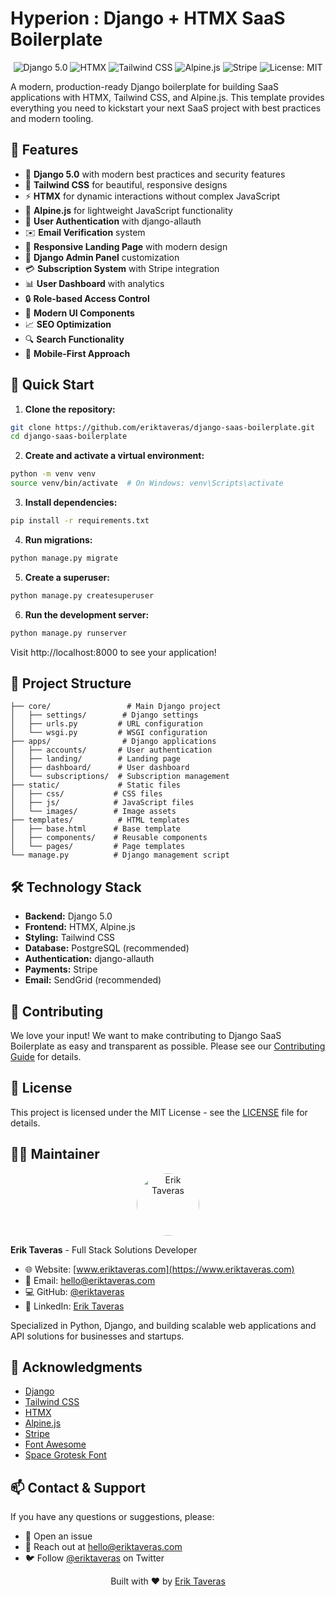 # Hyperion : Django + HTMX SaaS Boilerplate

<div align="center">
  <img src="https://img.shields.io/badge/Django-5.0-092E20?style=for-the-badge&logo=django&logoColor=white" alt="Django 5.0"/>
  <img src="https://img.shields.io/badge/HTMX-Latest-2D79C7?style=for-the-badge&logo=html5&logoColor=white" alt="HTMX"/>
  <img src="https://img.shields.io/badge/Tailwind-3.x-38B2AC?style=for-the-badge&logo=tailwind-css&logoColor=white" alt="Tailwind CSS"/>
  <img src="https://img.shields.io/badge/Alpine.js-3.x-77C1D2?style=for-the-badge&logo=alpine.js&logoColor=white" alt="Alpine.js"/>
  <img src="https://img.shields.io/badge/Stripe-Integration-6772E5?style=for-the-badge&logo=stripe&logoColor=white" alt="Stripe"/>
  <img src="https://img.shields.io/badge/License-MIT-yellow.svg?style=for-the-badge" alt="License: MIT"/>
</div>

A modern, production-ready Django boilerplate for building SaaS applications with HTMX, Tailwind CSS, and Alpine.js. This template provides everything you need to kickstart your next SaaS project with best practices and modern tooling.

## 🌟 Features

- 🚀 **Django 5.0** with modern best practices and security features
- 🎨 **Tailwind CSS** for beautiful, responsive designs
- ⚡ **HTMX** for dynamic interactions without complex JavaScript
- 🎯 **Alpine.js** for lightweight JavaScript functionality
- 🔐 **User Authentication** with django-allauth
- ✉️ **Email Verification** system
- 📱 **Responsive Landing Page** with modern design
- 👑 **Django Admin Panel** customization
- 💳 **Subscription System** with Stripe integration
- 📊 **User Dashboard** with analytics
- 🔒 **Role-based Access Control**
- 🎨 **Modern UI Components**
- 📈 **SEO Optimization**
- 🔍 **Search Functionality**
- 📱 **Mobile-First Approach**

## 🚀 Quick Start

1. **Clone the repository:**
```bash
git clone https://github.com/eriktaveras/django-saas-boilerplate.git
cd django-saas-boilerplate
```

2. **Create and activate a virtual environment:**
```bash
python -m venv venv
source venv/bin/activate  # On Windows: venv\Scripts\activate
```

3. **Install dependencies:**
```bash
pip install -r requirements.txt
```

4. **Run migrations:**
```bash
python manage.py migrate
```

5. **Create a superuser:**
```bash
python manage.py createsuperuser
```

6. **Run the development server:**
```bash
python manage.py runserver
```

Visit http://localhost:8000 to see your application!

## 📁 Project Structure

```
├── core/                 # Main Django project
│   ├── settings/        # Django settings
│   ├── urls.py         # URL configuration
│   └── wsgi.py         # WSGI configuration
├── apps/                # Django applications
│   ├── accounts/       # User authentication
│   ├── landing/        # Landing page
│   ├── dashboard/      # User dashboard
│   └── subscriptions/  # Subscription management
├── static/             # Static files
│   ├── css/           # CSS files
│   ├── js/            # JavaScript files
│   └── images/        # Image assets
├── templates/          # HTML templates
│   ├── base.html      # Base template
│   ├── components/    # Reusable components
│   └── pages/         # Page templates
└── manage.py          # Django management script
```

## 🛠️ Technology Stack

- **Backend:** Django 5.0
- **Frontend:** HTMX, Alpine.js
- **Styling:** Tailwind CSS
- **Database:** PostgreSQL (recommended)
- **Authentication:** django-allauth
- **Payments:** Stripe
- **Email:** SendGrid (recommended)


## 🤝 Contributing

We love your input! We want to make contributing to Django SaaS Boilerplate as easy and transparent as possible. Please see our [Contributing Guide](CONTRIBUTING.md) for details.

## 📝 License

This project is licensed under the MIT License - see the [LICENSE](LICENSE) file for details.

## 👨‍💻 Maintainer

<div align="center">
  <img src="https://github.com/eriktaveras.png" width="100px" style="border-radius: 50%;" alt="Erik Taveras">
</div>

**Erik Taveras** - Full Stack Solutions Developer

- 🌐 Website: [www.eriktaveras.com](https://www.eriktaveras.com)
- 📧 Email: [hello@eriktaveras.com](mailto:hello@eriktaveras.com)
- 💻 GitHub: [@eriktaveras](https://github.com/eriktaveras)
- 🔗 LinkedIn: [Erik Taveras](https://linkedin.com/in/eriktaveras)

Specialized in Python, Django, and building scalable web applications and API solutions for businesses and startups.

## 🙏 Acknowledgments

- [Django](https://www.djangoproject.com/)
- [Tailwind CSS](https://tailwindcss.com/)
- [HTMX](https://htmx.org/)
- [Alpine.js](https://alpinejs.dev/)
- [Stripe](https://stripe.com/)
- [Font Awesome](https://fontawesome.com/)
- [Space Grotesk Font](https://fonts.google.com/specimen/Space+Grotesk)

## 📫 Contact & Support

If you have any questions or suggestions, please:

- 📝 Open an issue
- 📧 Reach out at [hello@eriktaveras.com](mailto:hello@eriktaveras.com)
- 🐦 Follow [@eriktaveras](https://twitter.com/eriktaveras) on Twitter

<div align="center">
  <p>Built with ❤️ by <a href="https://www.eriktaveras.com">Erik Taveras</a></p>
</div> 
